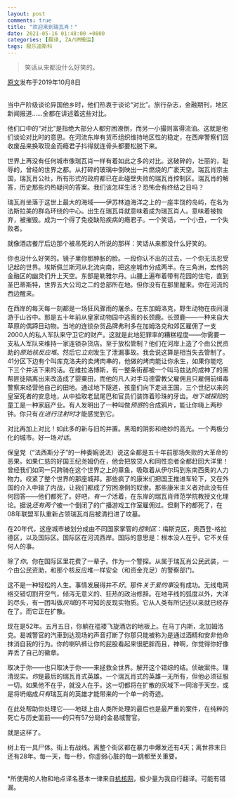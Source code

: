 ```yaml
---
layout: post
comments: true
title: "欢迎来到瑞瓦肖！"
date: 2021-05-16 01:48:00 +0800
categories: [翻译, ZA/UM搬运]
tags: 极乐迪斯科
---
```

> 笑话从来都没什么好笑的。

[原文][welcome-to-revachol-devblog]发布于2019年10月8日<br/><br/>

当中产阶级谈论异国他乡时，他们热衷于谈论“对比”。旅行杂志，金融期刊，地区新闻报道……全都在讲述着这些对比。

他们口中的“对比”是指绝大部分人都穷困潦倒，而另一小撮则富得流油。这就是他们谈论对比时的意思。在河流东岸有货币组织维持地区性的稳定，在西岸警察们回收废品来换取现金而瘾君子抖得就连骨头都要松脱下来。

世界上再没有任何城市像瑞瓦肖一样有着如此之多的对比。这破碎的，壮丽的，耻辱的，曾经的世界之都。从打碎的玻璃中倒映出一片燃烧的广袤天空。瑞瓦肖宗主国，瑞瓦肖公社，所有形式的政府都已在此碰壁失败的瑞瓦肖控制区。瑞瓦肖的解答，历史那些灼热疑问的答案。我们该怎样生活？恐怖会有终结之日吗？

瑞瓦肖坐落于这世上最大的海域——伊苏林迪海洋之上的一座丰饶的岛屿，在名为法斯拉美的群岛环绕的中心。出生在瑞瓦肖就意味着成为瑞瓦肖人。意味着被抛弃，被摧毁。成为一个得了免疫缺陷疾病的瘾君子。一个笑话，一个小丑，一个失败者。

就像酒店餐厅后边那个被吊死的人所说的那样：笑话从来都没什么好笑的。

你也没什么好笑的。镜子里你那肿胀的脸。一段你认不出的过去，一个你无法忍受记起的世界。埃斯佩兰斯河从北流向南，把这座城市分成两半。在三角洲，宏伟的金融区的幽灵们升上天空。东部是勒雅尔丹。山腰上遍布着带有花园的住宅，直到圣巴蒂斯特，世界五大公司之二的总部所在地。但你没有在那里醒来。你在河流的西边醒来。

在西岸的每天每一刻都是一场狂风骤雨的屠杀。在东加姆洛克，野生动物在夜间漫游于山谷中。那是五十年前从皇家动物园中逃离的长颈鹿。长颈鹿——一种来自大草原的偶蹄目动物。当地的连锁杂货品牌弗利多在加姆洛克和郊区雇佣了一支2000人的私人军队来守卫它的财产。这就是此地犯罪率的糟糕程度——你需要一支私人军队来维持一家连锁杂货店。至于放松管制？他们在河岸上造了个由公民资助的*原始核反应堆*。然后它*立刻*发生了泄漏事故。我会说这算是相当失去管制了。41分区下边有个叫库克洛夫的卖烤肉串的，他做的烤肉能让你永生，如果你能吃下三个并活下来的话。在维拉洛博斯，有一整条街都被一个叫马兹达的成神了的黑帮匪徒隔离出来改造成了婴粟田，而他的凡人对手马德雷教父雇佣且只雇佣前缉毒警察来经营他自己的田地。通过地下隧道，孩童们向下走进王国，三个世纪以来的皇室死者的安息地，从中拾取老鼠尾巴和官员们装饰着珍珠的牙齿。*地下城探险*的童工是一种家庭产业。有人发明出了一种叫做*预感*的合成鸦片，能让你嗨上两秒钟。你只有*在进行注射时*才能感觉到它。

对比再加上对比！如此多的新与旧的并置。黑暗的阴影和绝妙的高光。一个两极分化的城市。好一场*对话*。

保皇党（“法西斯分子”的一种委婉说法）说这全都是五十年前那场失败的大革命的恶果。如果仁慈的好国王纪尧姆仍在，他会把放贷人和同性恋者全都赶回大洋里！曾经我们如同一只跨骑在这个世界之上的章鱼，吸取着从伊尔玛到东南西奥的人力物力。绞紧了整个世界的那座城邦。那些疯了的康米们把国王推进车轮下，又在外国的介入中输了内战，让我们都成了穷困潦倒的奴隶。那些康米主义者对此没有任何回答——他们都死了。好吧，*有一个*活着，在东岸的瑞瓦肖师范学院教授文化理论。据说*还有两个*被一个倒闭了的广播游戏工作室雇佣过。但剩下的都死了，在08年联盟军队重新占领瑞瓦肖后被清扫进了坟墓。

在20年代，这座城市被划分成由不同国家掌管的*控制区*：梅斯克区，奥西登-格拉德区，以及国际区。国际区在河流西岸。国际的意思是：根本没人在乎。它不关任何人的事。

除了*你*。你在国际区里花费了一辈子。作为一个警探。从属于瑞瓦肖公民武装，一个由公民资助，和那个核反应堆一样安全（和资金充足）的警察部门。

这不是一种轻松的人生。事情发展得并不*好*。那件*关于爱的事*没有成功。无线电网络交错切割开空气，倾泻无意义的、狂热的政治修辞。在地平线的弧度以外，大洋的尽头，有一团叫做*灰域*的不可知的反现实物质。它从人类有所记述以来就已经存在了。而它正在扩散。

现在是52年。五月五日，你躺在褴褛飞旋酒店的地板上。在马丁内斯，北加姆洛克。曷城警官的汽車到达现场的声音打断了你那只能被称为是通过酒精和安非他命抹消自我的行为。你的喇叭裤让你的屁股看起来很肥胖而且，神啊，你觉得你好像弄丢了自己的徽章。

取决于你——也只取决于你——来拯救全世界。解开这个错综的结。侦破案件。理清现实。*你*是最后的瑞瓦肖式英雄。一个瑞瓦肖式的英雄一无所有，但他必须征服一切。如果他不在乎，就没人在乎。这一切都将在扩散的灰域下一同溶于天空，或是将坍缩成*只有*瑞瓦肖的英雄才能带来的一个单一的奇迹。

在此处帮助你处理它——地球上由人类所处理的最后也是最严重的案件，在纯粹的死亡与历史面前——的只有57分局的金曷城警官。

就是这样了。

树上有一具尸体。街上有战线。离整个街区都在暴力中爆发还有4天；离世界末日还有28年。每一天，每一秒，你虚弱心脏的每一跳都至关重要。<br/><br/>

*所使用的人物和地点译名基本一律来自[机核网][gcores]，极少量为我自行翻译。可能有错漏。


[welcome-to-revachol-devblog]: https://discoelysium.com/devblog/2019/10/08/welcome-to-revachol
[gcores]: https://www.gcores.com/articles/126786
 
